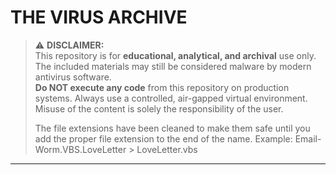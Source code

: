 # THE VIRUS ARCHIVE

> ⚠️ **DISCLAIMER:**  
> This repository is for **educational, analytical, and archival** use only. The included materials may still be considered malware by modern antivirus software.  
> **Do NOT execute any code** from this repository on production systems. Always use a controlled, air-gapped virtual environment.  
> Misuse of the content is solely the responsibility of the user.
>
>
> The file extensions have been cleaned to make them safe until you add the proper file extension to the end of the name.
> Example: Email-Worm.VBS.LoveLetter > LoveLetter.vbs
>
---




